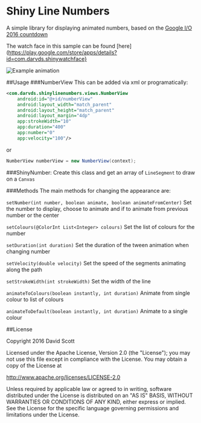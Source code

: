 # Shiny Line Numbers

A simple library for displaying animated numbers, based on the [Google I/O 2016 countdown](https://events.google.com/io2016/)

The watch face in this sample can be found [here](https://play.google.com/store/apps/details?id=com.darvds.shinywatchface}

![Example animation](https://raw.githubusercontent.com/darvds/ShinyLineNumbers/master/example.gif)

##Usage
###NumberView
This can be added via xml or programatically:
```xml
<com.darvds.shinylinenumbers.views.NumberView
    android:id="@+id/numberView"
    android:layout_width="match_parent"
    android:layout_height="match_parent"
    android:layout_margin="4dp"
    app:strokeWidth="10"
    app:duration="400"
    app:number="0"
    app:velocity="100"/>
```
or

```java
NumberView numberView = new NumberView(context);
```

###ShinyNumber:
Create this class and get an array of `LineSegment` to draw on a `Canvas`

###Methods
The main methods for changing the appearance are:

`setNumber(int number, boolean animate, boolean animateFromCenter)`
Set the number to display, choose to animate and if to animate from previous number or the center

`setColours(@ColorInt List<Integer> colours)`
Set the list of colours for the number

`setDuration(int duration)`
Set the duration of the tween animation when changing number

`setVelocity(double velocity)`
Set the speed of the segments animating along the path

`setStrokeWidth(int strokeWidth)`
Set the width of the line

`animateToColours(boolean instantly, int duration)`
Animate from single colour to list of colours

`animateToDefault(boolean instantly, int duration)`
Animate to a single colour

##License

Copyright 2016 David Scott

Licensed under the Apache License, Version 2.0 (the "License");
you may not use this file except in compliance with the License.
You may obtain a copy of the License at

   http://www.apache.org/licenses/LICENSE-2.0

Unless required by applicable law or agreed to in writing, software
distributed under the License is distributed on an "AS IS" BASIS,
WITHOUT WARRANTIES OR CONDITIONS OF ANY KIND, either express or implied.
See the License for the specific language governing permissions and
limitations under the License.
